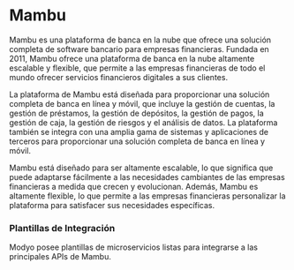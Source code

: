 # Mambu

Mambu es una plataforma de banca en la nube que ofrece una solución completa de software bancario para empresas financieras. Fundada en 2011, Mambu ofrece una plataforma de banca en la nube altamente escalable y flexible, que permite a las empresas financieras de todo el mundo ofrecer servicios financieros digitales a sus clientes.

La plataforma de Mambu está diseñada para proporcionar una solución completa de banca en línea y móvil, que incluye la gestión de cuentas, la gestión de préstamos, la gestión de depósitos, la gestión de pagos, la gestión de caja, la gestión de riesgos y el análisis de datos. La plataforma también se integra con una amplia gama de sistemas y aplicaciones de terceros para proporcionar una solución completa de banca en línea y móvil.

Mambu está diseñado para ser altamente escalable, lo que significa que puede adaptarse fácilmente a las necesidades cambiantes de las empresas financieras a medida que crecen y evolucionan. Además, Mambu es altamente flexible, lo que permite a las empresas financieras personalizar la plataforma para satisfacer sus necesidades específicas.

### Plantillas de Integración
Modyo posee plantillas de microservicios listas para integrarse a las principales APIs de Mambu.